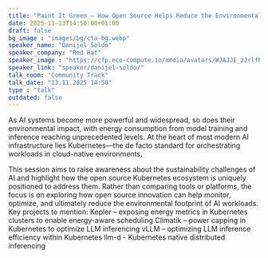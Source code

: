 ```yaml
---
title: "Paint It Green – How Open Source Helps Reduce the Environmental Impact of AI 🇬🇧"
date: 2025-11-13T14:50:00+01:00
draft: false
bg_image : "images/bg/cta-bg.webp"
speaker_name: "Danijel Soldo"
speaker_company: "Red Hat"
speaker_image : "https://cfp.eco-compute.io/media/avatars/WJAJJE_zJrlfNw.jpg"
speaker_link: "speaker/danijel-soldo/"
talk_room: "Community Track"
talk_date: "13.11.2025 14:50"
type : "talk"
outdated: false
---
```


As AI systems become more powerful and widespread, so does their environmental impact, with energy consumption from model training and inference reaching unprecedented levels. At the heart of most modern AI infrastructure lies Kubernetes—the de facto standard for orchestrating workloads in cloud-native environments.

This session aims to raise awareness about the sustainability challenges of AI and highlight how the open source Kubernetes ecosystem is uniquely positioned to address them. Rather than comparing tools or platforms, the focus is on exploring how open source innovation can help monitor, optimize, and ultimately reduce the environmental footprint of AI workloads.
Key projects to mention:
Kepler – exposing energy metrics in Kubernetes clusters to enable energy-aware scheduling
Climatik – power capping in Kubernetes to optimize LLM inferencing
vLLM – optimizing LLM inference efficiency within Kubernetes
llm-d - Kubernetes native distributed inferencing
